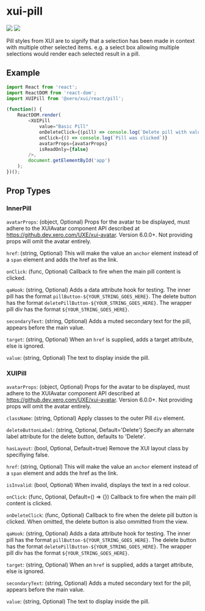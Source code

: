 xui-pill
=========
![](https://img.shields.io/badge/XUI-^10.16.0-blue.svg)
![](https://img.shields.io/badge/React-^15.5.4-blue.svg)

Pill styles from XUI are to signify that a selection has been made in context with multiple
other selected items. e.g. a select box allowing multiple selections would render each
selected result in a pill.

## Example
```js
import React from 'react';
import ReactDOM from 'react-dom';
import XUIPill from '@xero/xui/react/pill';

(function() {
	ReactDOM.render(
		<XUIPill
			value="Basic Pill"
			onDeleteClick={(pill) => console.log(`Delete pill with value "${pill.props.value}" was clicked`)}
			onClick={() => console.log(`Pill was clicked`)}
			avatarProps={avatarProps}
			isReadOnly={false}
		/>,
		document.getElementById('app')
	);
})();
```

## Prop Types

### InnerPill
`avatarProps`: (object, Optional) Props for the avatar to be displayed, must adhere to the XUIAvatar
component API described at https://github.dev.xero.com/UXE/xui-avatar. Version 6.0.0+. Not providing
props will omit the avatar entirely.

`href`: (string, Optional) This will make the value an `anchor` element instead of a `span` element
and adds the href as the link.

`onClick`: (func, Optional) Callback to fire when the main pill content is clicked.

`qaHook`: (string, Optional) Adds a data attribute hook for testing. The inner pill has the format `pillButton-${YOUR_STRING_GOES_HERE}`. The delete button has the format `deletePillButton-${YOUR_STRING_GOES_HERE}`. The wrapper pill div has the format `${YOUR_STRING_GOES_HERE}`.

`secondaryText`: (string, Optional) Adds a muted secondary text for the pill, appears before the main value.

`target`: (string, Optional) When an `href` is supplied, adds a target attribute, else is ignored.

`value`: (string, Optional) The text to display inside the pill.


### XUIPill
`avatarProps`: (object, Optional) Props for the avatar to be displayed, must adhere to the XUIAvatar component API described at https://github.dev.xero.com/UXE/xui-avatar. Version 6.0.0+. Not providing props will omit the avatar entirely.

`className`: (string, Optional) Apply classes to the outer Pill `div` element.

`deleteButtonLabel`: (string, Optional, Default='Delete') Specify an alternate label attribute for the delete button, defaults to 'Delete'.

`hasLayout`: (bool, Optional, Default=true) Remove the XUI layout class by specifiying false.

`href`: (string, Optional) This will make the value an `anchor` element instead of a `span` element and adds the href as the link.

`isInvalid`: (bool, Optional) When invalid, displays the text in a red colour.

`onClick`: (func, Optional, Default=() => {}) Callback to fire when the main pill content is clicked.

`onDeleteClick`: (func, Optional) Callback to fire when the delete pill button is clicked. When omitted, the delete button is also ommitted from the view.

`qaHook`: (string, Optional) Adds a data attribute hook for testing. The inner pill has the format `pillButton-${YOUR_STRING_GOES_HERE}`. The delete button has the format `deletePillButton-${YOUR_STRING_GOES_HERE}`. The wrapper pill div has the format `${YOUR_STRING_GOES_HERE}`.

`target`: (string, Optional) When an `href` is supplied, adds a target attribute, else is ignored.

`secondaryText`: (string, Optional) Adds a muted secondary text for the pill, appears before the main value.

`value`: (string, Optional) The text to display inside the pill.
